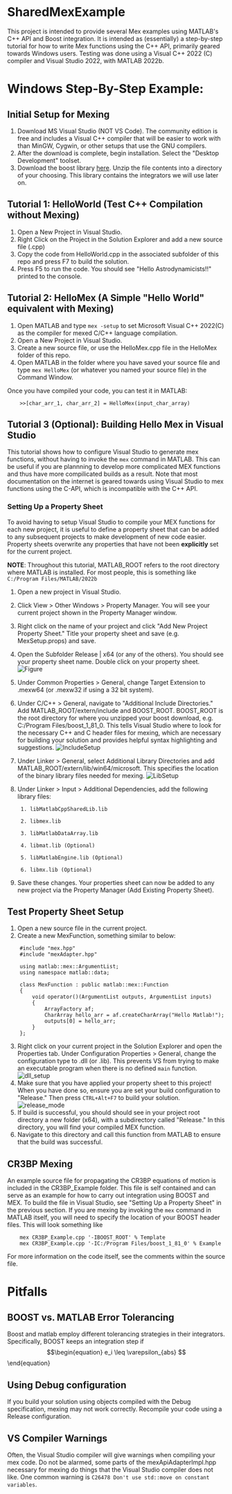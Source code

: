 # SharedMexExample
This project is intended to provide several Mex examples using MATLAB's C++ API and Boost integration.  It is intended as (essentially) a step-by-step tutorial for how to write Mex functions using the C++ API, primarily geared towards Windows users.  Testing was done using a Visual C++ 2022 (C) compiler and Visual Studio 2022, with MATLAB 2022b.

# Windows Step-By-Step Example:
## Initial Setup for Mexing
1. Download MS Visual Studio (NOT VS Code).  The community edition is free and includes a Visual C++ compiler that will be easier to work with than MinGW, Cygwin, or other setups that use the GNU compilers.
2. After the download is complete, begin installation.  Select the "Desktop Development" toolset.
3. Download the boost library [here](https://www.boost.org/users/history/version_1_81_0.html).  Unzip the file contents into a directory of your choosing. This library contains the integrators we will use later on.

## Tutorial 1: HelloWorld (Test C++ Compilation without Mexing)
1. Open a New Project in Visual Studio.
2. Right Click on the Project in the Solution Explorer and add a new source file (.cpp)
3. Copy the code from HelloWorld.cpp in the associated subfolder of this repo and press F7 to build the solution.
4. Press F5 to run the code.  You should see "Hello Astrodynamicists!!" printed to the console. 


## Tutorial 2: HelloMex (A Simple "Hello World" equivalent with Mexing)
1. Open MATLAB and type `mex -setup` to set Microsoft Visual C++ 2022(C) as the compiler for mexed C/C++ language compilation.
2. Open a New Project in Visual Studio.
4. Create a new source file, or use the HelloMex.cpp file in the HelloMex folder of this repo.
5. Open MATLAB in the folder where you have saved your source file and type `mex HelloMex` (or whatever you named your source file) in the Command Window.

Once you have compiled your code, you can test it in MATLAB:

```
    >>[char_arr_1, char_arr_2] = HelloMex(input_char_array)
```
## Tutorial 3 (Optional): Building Hello Mex in Visual Studio
This tutorial shows how to configure Visual Studio to generate mex functions, without having to invoke the `mex` command in MATLAB. This can be useful if you are plannning to develop more complicated MEX functions and thus have more compilicated builds as a result. Note that most documentation on the internet is geared towards using Visual Studio to mex functions using the C-API, which is incompatible with the C++ API.

### Setting Up a Property Sheet
To avoid having to setup Visual Studio to compile your MEX functions for each new project, it is useful to define a property sheet that can be added to any subsequent projects to make development of new code easier.  Property sheets overwrite any properties that have not been **explicitly** set for the current project.

**NOTE**: Throughout this tutorial, MATLAB_ROOT refers to the root directory where MATLAB is installed.  For most people, this is something like `C:/Program Files/MATLAB/2022b`

1. Open a new project in Visual Studio.
2. Click View > Other Windows > Property Manager. You will see your current project shown in the Property Manager window.
3. Right click on the name of your project and click "Add New Project Property Sheet."  Title your property sheet and save (e.g. MexSetup.props) and save.
4. Open the Subfolder Release | x64 (or any of the others).  You should see your property sheet name. Double click on your property sheet.
![Figure](/TutorialFigures/PropertyManagerWindow1.png?raw=true)
5. Under Common Properties > General, change Target Extension to .mexw64 (or .mexw32 if using a 32 bit system).
6. Under C/C++ > General, navigate to "Additional Include Directories."  Add MATLAB_ROOT/extern/include and BOOST_ROOT.  BOOST_ROOT is the root directory for where you unzipped your boost download, e.g. C:/Program Files/boost_1_81_0.  This tells Visual Studio where to look for the necessary C++ and C header files for mexing, which are necessary for building your solution and provides helpful syntax highlighting and suggestions.
![IncludeSetup](/TutorialFigures/IncludeSetup.PNG?raw=true)
7. Under Linker > General, select Additional Library Directories and add MATLAB_ROOT/extern/lib/win64/microsoft.  This specifies the location of the binary library files needed for mexing.
![LibSetup](/TutorialFigures/LibSetup.PNG?raw=true)
8. Under Linker > Input > Additional Dependencies, add the following library files:

        1. libMatlabCppSharedLib.lib

        2. libmex.lib

        3. libMatlabDataArray.lib

        4. libmat.lib (Optional)

        5. libMatlabEngine.lib (Optional)

        6. libmx.lib (Optional)
9. Save these changes.  Your properties sheet can now be added to any new project via the Property Manager (Add Existing Property Sheet).

## Test Property Sheet Setup
1. Open a new source file in the current project.
2. Create a new MexFunction, something similar to below:
```
    #include "mex.hpp"
    #include "mexAdapter.hpp"

    using matlab::mex::ArgumentList;
    using namespace matlab::data;

    class MexFunction : public matlab::mex::Function
    {
        void operator()(ArgumentList outputs, ArgumentList inputs)
        {
            ArrayFactory af;
            CharArray hello_arr = af.createCharArray("Hello Matlab!");
            outputs[0] = hello_arr;
        }
    };
```
3. Right click on your current project in the Solution Explorer and open the Properties tab.  Under Configuration Properties > General, change the configuration type to .dll (or .lib).  This prevents VS from trying to make an executable program when there is no defined `main` function.  
![dll_setup](/TutorialFigures/DllSetup.PNG)
4. Make sure that you have applied your property sheet to this project!  When you have done so, ensure you are set your build configuration to "Release."  Then press `CTRL+Alt+F7` to build your solution. 
![release_mode](/TutorialFigures/ReleaseMode.PNG?raw=true)
5. If build is successful, you should should see in your project root directory a new folder (x64), with a subdirectory called "Release." In this directory, you will find your compiled MEX function.  
6. Navigate to this directory and call this function from MATLAB to ensure that the build was successful.

## CR3BP Mexing
An example source file for propagating the CR3BP equations of motion is included in the CR3BP_Example folder.  This file is self contained and can serve as an example for how to carry out integration using BOOST and MEX.  To build the file in Visual Studio, see "Setting Up a Property Sheet" in the previous section.  If you are mexing by invoking the `mex` command in MATLAB itself, you will need to specify the location of your BOOST header files.  This will look something like

```
    mex CR3BP_Example.cpp '-IBOOST_ROOT' % Template
    mex CR3BP_Example.cpp '-IC:/Program Files/boost_1_81_0' % Example
```
For more information on the code itself, see the comments within the source file.

# Pitfalls
## BOOST vs. MATLAB Error Tolerancing
Boost and matlab employ different tolerancing strategies in their integrators.  Specifically, BOOST keeps an integration step if 
$$\begin{equation}
    e_i \leq \varepsilon_{abs}
$$\end{equation}

## Using Debug configuration
If you build your solution using objects compiled with the Debug specification, mexing may not work correctly.  Recompile your code using a Release configuration.

## VS Compiler Warnings
Often, the Visual Studio compiler will give warnings when compiling your mex code.  Do not be alarmed, some parts of the mexApiAdapterImpl.hpp necessary for mexing do things that the Visual Studio compiler does not like.  One common warning is `C26478 Don't use std::move on constant variables`.
